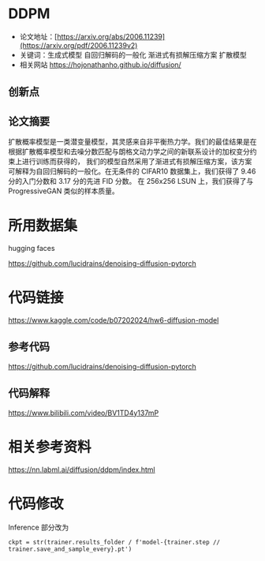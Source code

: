 # DDPM

* 论文地址：[https://arxiv.org/abs/2006.11239](https://arxiv.org/pdf/2006.11239v2) 
* 关键词：生成式模型 自回归解码的一般化 渐进式有损解压缩方案 扩散模型
* 相关网站 https://hojonathanho.github.io/diffusion/


## 创新点

## 论文摘要
扩散概率模型是一类潜变量模型，其灵感来自非平衡热力学。我们的最佳结果是在根据扩散概率模型和去噪分数匹配与朗格文动力学之间的新联系设计的加权变分约束上进行训练而获得的，
我们的模型自然采用了渐进式有损解压缩方案，该方案可解释为自回归解码的一般化。在无条件的 CIFAR10 数据集上，我们获得了 9.46 分的入门分数和 3.17 分的先进 FID 分数。
在 256x256 LSUN 上，我们获得了与 ProgressiveGAN 类似的样本质量。

# 所用数据集

hugging faces

https://github.com/lucidrains/denoising-diffusion-pytorch

# 代码链接
https://www.kaggle.com/code/b07202024/hw6-diffusion-model

## 参考代码
https://github.com/lucidrains/denoising-diffusion-pytorch

## 代码解释
https://www.bilibili.com/video/BV1TD4y137mP


# 相关参考资料
https://nn.labml.ai/diffusion/ddpm/index.html


# 代码修改
Inference 部分改为
```
ckpt = str(trainer.results_folder / f'model-{trainer.step // trainer.save_and_sample_every}.pt')
```
